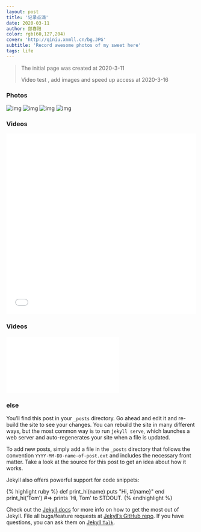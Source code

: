 ```yaml
---
layout: post
title: '记录点滴'
date: 2020-03-11
author: 郎春阳
color: rgb(60,127,204)
cover: 'http://qiniu.xnmll.cn/bg.JPG'
subtitle: 'Record awesome photos of my sweet here'
tags: life
---
```


> The initial page was created at 2020-3-11
> 
> Video test , add images and speed up access at 2020-3-16


### Photos

![img](http://qiniu.xnmll.cn/1.JPG)
![img](http://qiniu.xnmll.cn/demo1.jpg)
![img](http://qiniu.xnmll.cn/mei.jpg)
![img](http://qiniu.xnmll.cn/demodog.jpg)


### Videos


<iframe id=sbrxp src="//player.bilibili.com/player.html?aid=20550247&cid=33609670&page=1" scrolling="no" border="0" frameborder="no" framespacing="0" allowfullscreen="true" style="width: 738px; height: 480px; max-width: 100%"> </iframe>


### Videos

<iframe src="//player.bilibili.com/player.html?aid=95973196&cid=163839341&page=1" scrolling="no" border="0" frameborder="no" framespacing="0" allowfullscreen="true"> </iframe>


### else

You’ll find this post in your `_posts` directory. Go ahead and edit it and re-build the site to see your changes. You can rebuild the site in many different ways, but the most common way is to run `jekyll serve`, which launches a web server and auto-regenerates your site when a file is updated.

To add new posts, simply add a file in the `_posts` directory that follows the convention `YYYY-MM-DD-name-of-post.ext` and includes the necessary front matter. Take a look at the source for this post to get an idea about how it works.

Jekyll also offers powerful support for code snippets:

{% highlight ruby %}
def print_hi(name)
  puts "Hi, #{name}"
end
print_hi('Tom')
#=> prints 'Hi, Tom' to STDOUT.
{% endhighlight %}

Check out the [Jekyll docs][jekyll-docs] for more info on how to get the most out of Jekyll. File all bugs/feature requests at [Jekyll’s GitHub repo][jekyll-gh]. If you have questions, you can ask them on [Jekyll `Talk`][jekyll-talk].

[jekyll-docs]: https://jekyllrb.com/docs/home
[jekyll-gh]:   https://github.com/jekyll/jekyll
[jekyll-talk]: https://talk.jekyllrb.com/